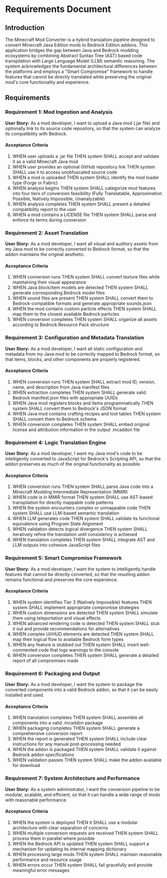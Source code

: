 # Requirements Document

## Introduction

The Minecraft Mod Converter is a hybrid translation pipeline designed to convert Minecraft Java Edition mods to Bedrock Edition addons. This application bridges the gap between Java and Bedrock modding ecosystems by combining Abstract Syntax Tree (AST) based code transpilation with Large Language Model (LLM) semantic reasoning. The system acknowledges the fundamental architectural differences between the platforms and employs a "Smart Compromise" framework to handle features that cannot be directly translated while preserving the original mod's core functionality and experience.

## Requirements

### Requirement 1: Mod Ingestion and Analysis

**User Story:** As a mod developer, I want to upload a Java mod (.jar file) and optionally link to its source code repository, so that the system can analyze its compatibility with Bedrock.

#### Acceptance Criteria

1. WHEN user uploads a .jar file THEN system SHALL accept and validate it as a valid Minecraft Java mod
2. WHEN user provides an optional GitHub repository link THEN system SHALL use it to access unobfuscated source code
3. WHEN a mod is uploaded THEN system SHALL identify the mod loader type (Forge or Fabric)
4. WHEN analysis begins THEN system SHALL categorize mod features into four tiers of conversion feasibility (Fully Translatable, Approximation Possible, Natively Impossible, Unanalyzable)
5. WHEN analysis completes THEN system SHALL present a detailed compatibility report to the user
6. WHEN a mod contains a LICENSE file THEN system SHALL parse and enforce its terms during conversion

### Requirement 2: Asset Translation

**User Story:** As a mod developer, I want all visual and auditory assets from my Java mod to be correctly converted to Bedrock format, so that the addon maintains the original aesthetic.

#### Acceptance Criteria

1. WHEN conversion runs THEN system SHALL convert texture files while maintaining their visual appearance
2. WHEN Java block/item models are detected THEN system SHALL generate corresponding Bedrock model files
3. WHEN sound files are present THEN system SHALL convert them to Bedrock-compatible formats and generate appropriate sounds.json
4. WHEN the mod contains custom particle effects THEN system SHALL map them to the closest available Bedrock particles
5. WHEN conversion completes THEN system SHALL organize all assets according to Bedrock Resource Pack structure

### Requirement 3: Configuration and Metadata Translation

**User Story:** As a mod developer, I want all static configuration and metadata from my Java mod to be correctly mapped to Bedrock format, so that items, blocks, and other components are properly registered.

#### Acceptance Criteria

1. WHEN conversion runs THEN system SHALL extract mod ID, version, name, and description from Java manifest files
2. WHEN extraction completes THEN system SHALL generate valid Bedrock manifest.json files with appropriate UUIDs
3. WHEN Java mod registers blocks and items programmatically THEN system SHALL convert them to Bedrock's JSON format
4. WHEN Java mod contains crafting recipes and loot tables THEN system SHALL convert them to Bedrock schema
5. WHEN conversion completes THEN system SHALL embed original license and attribution information in the output .mcaddon file

### Requirement 4: Logic Translation Engine

**User Story:** As a mod developer, I want my Java mod's code to be intelligently converted to JavaScript for Bedrock's Scripting API, so that the addon preserves as much of the original functionality as possible.

#### Acceptance Criteria

1. WHEN conversion runs THEN system SHALL parse Java code into a Minecraft Modding Intermediate Representation (MMIR)
2. WHEN code is in MMIR format THEN system SHALL use AST-based transpilation for directly mappable code patterns
3. WHEN the system encounters complex or unmappable code THEN system SHALL use LLM-based semantic translation
4. WHEN LLM generates code THEN system SHALL validate its functional equivalence using Program State Alignment
5. WHEN validation detects logical divergence THEN system SHALL iteratively refine the translation until consistency is achieved
6. WHEN translation completes THEN system SHALL integrate AST and LLM outputs into cohesive JavaScript files

### Requirement 5: Smart Compromise Framework

**User Story:** As a mod developer, I want the system to intelligently handle features that cannot be directly converted, so that the resulting addon remains functional and preserves the core experience.

#### Acceptance Criteria

1. WHEN system identifies Tier 3 (Natively Impossible) features THEN system SHALL implement appropriate compromise strategies
2. WHEN custom dimensions are detected THEN system SHALL simulate them using teleportation and visual effects
3. WHEN advanced rendering code is detected THEN system SHALL stub it out and provide recommendations for alternatives
4. WHEN complex UI/HUD elements are detected THEN system SHALL map their logical flow to available Bedrock form types
5. WHEN any feature is stubbed out THEN system SHALL insert well-commented code that logs warnings to the console
6. WHEN conversion completes THEN system SHALL generate a detailed report of all compromises made

### Requirement 6: Packaging and Output

**User Story:** As a mod developer, I want the system to package the converted components into a valid Bedrock addon, so that it can be easily installed and used.

#### Acceptance Criteria

1. WHEN translation completes THEN system SHALL assemble all components into a valid .mcaddon package
2. WHEN packaging completes THEN system SHALL generate a comprehensive conversion report
3. WHEN the report is generated THEN system SHALL include clear instructions for any manual post-processing needed
4. WHEN the addon is packaged THEN system SHALL validate it against Bedrock addon specifications
5. WHEN validation passes THEN system SHALL make the addon available for download

### Requirement 7: System Architecture and Performance

**User Story:** As a system administrator, I want the conversion pipeline to be modular, scalable, and efficient, so that it can handle a wide range of mods with reasonable performance.

#### Acceptance Criteria

1. WHEN the system is deployed THEN it SHALL use a modular architecture with clear separation of concerns
2. WHEN multiple conversion requests are received THEN system SHALL process them in parallel where possible
3. WHEN the Bedrock API is updated THEN system SHALL support a mechanism for updating its internal mapping dictionary
4. WHEN processing large mods THEN system SHALL maintain reasonable performance and resource usage
5. WHEN errors occur THEN system SHALL fail gracefully and provide meaningful error messages